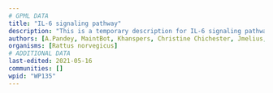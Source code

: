 ```yaml
---
# GPML DATA
title: "IL-6 signaling pathway"
description: "This is a temporary description for IL-6 signaling pathway"
authors: [A.Pandey, MaintBot, Khanspers, Christine Chichester, Jmelius, Mkutmon, Egonw, Eweitz]
organisms: [Rattus norvegicus]
# ADDITIONAL DATA
last-edited: 2021-05-16
communities: []
wpid: "WP135"
---
```

